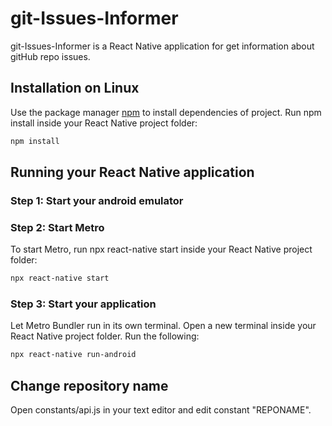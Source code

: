 # git-Issues-Informer

git-Issues-Informer is a React Native application for get information about gitHub repo issues.

## Installation on Linux

Use the package manager [npm](https://nodejs.org/en/download/) to install dependencies of project.
Run npm install inside your React Native project folder:

```bash
npm install
```

## Running your React Native application
### Step 1: Start your android emulator
### Step 2: Start Metro   

To start Metro, run npx react-native start inside your React Native project folder:
```bash
npx react-native start
```
### Step 3: Start your application
Let Metro Bundler run in its own terminal. Open a new terminal inside your React Native project folder. Run the following:

```bash
npx react-native run-android
```

## Change repository name

Open constants/api.js in your text editor and edit constant "REPONAME".


